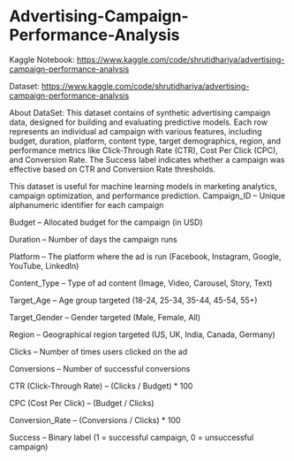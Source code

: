 # Advertising-Campaign-Performance-Analysis

Kaggle Notebook: https://www.kaggle.com/code/shrutidhariya/advertising-campaign-performance-analysis

Dataset: https://www.kaggle.com/code/shrutidhariya/advertising-campaign-performance-analysis

About DataSet:
This dataset contains of synthetic advertising campaign data, designed for building and evaluating predictive models. Each row represents an individual ad campaign with various features, including budget, duration, platform, content type, target demographics, region, and performance metrics like Click-Through Rate (CTR), Cost Per Click (CPC), and Conversion Rate. The Success label indicates whether a campaign was effective based on CTR and Conversion Rate thresholds.

This dataset is useful for machine learning models in marketing analytics, campaign optimization, and performance prediction.
Campaign_ID – Unique alphanumeric identifier for each campaign

Budget – Allocated budget for the campaign (in USD)

Duration – Number of days the campaign runs

Platform – The platform where the ad is run (Facebook, Instagram, Google, YouTube, LinkedIn)

Content_Type – Type of ad content (Image, Video, Carousel, Story, Text)

Target_Age – Age group targeted (18-24, 25-34, 35-44, 45-54, 55+)

Target_Gender – Gender targeted (Male, Female, All)

Region – Geographical region targeted (US, UK, India, Canada, Germany)

Clicks – Number of times users clicked on the ad

Conversions – Number of successful conversions

CTR (Click-Through Rate) – (Clicks / Budget) * 100

CPC (Cost Per Click) – (Budget / Clicks)

Conversion_Rate – (Conversions / Clicks) * 100

Success – Binary label (1 = successful campaign, 0 = unsuccessful campaign)
